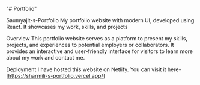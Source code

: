 "# Portfolio" 

Saumyajit-s-Portfolio
My portfolio website with modern UI, developed using React. It showcases my work, skills, and projects

Overview
This portfolio website serves as a platform to present my skills, projects, and experiences to potential employers or collaborators. It provides an interactive and user-friendly interface for visitors to learn more about my work and contact me.


Deployment
I have hosted this website on Netlify. You can visit it here- [https://sharmili-s-portfolio.vercel.app/]

